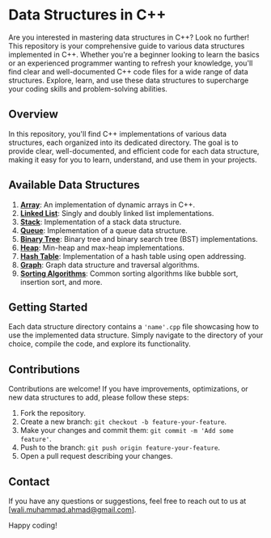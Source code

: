 # Data Structures in C++

Are you interested in mastering data structures in C++? Look no further! This repository is your comprehensive guide to various data structures implemented in C++. Whether you're a beginner looking to learn the basics or an experienced programmer wanting to refresh your knowledge, you'll find clear and well-documented C++ code files for a wide range of data structures. Explore, learn, and use these data structures to supercharge your coding skills and problem-solving abilities.

## Overview

In this repository, you'll find C++ implementations of various data structures, each organized into its dedicated directory. The goal is to provide clear, well-documented, and efficient code for each data structure, making it easy for you to learn, understand, and use them in your projects.

## Available Data Structures

1. **[Array](Array/)**: An implementation of dynamic arrays in C++.
2. **[Linked List](LinkedList/)**: Singly and doubly linked list implementations.
3. **[Stack](Stack/)**: Implementation of a stack data structure.
4. **[Queue](Queue/)**: Implementation of a queue data structure.
5. **[Binary Tree](BinaryTree/)**: Binary tree and binary search tree (BST) implementations.
6. **[Heap](Heap/)**: Min-heap and max-heap implementations.
7. **[Hash Table](HashTable/)**: Implementation of a hash table using open addressing.
8. **[Graph](Graph/)**: Graph data structure and traversal algorithms.
9. **[Sorting Algorithms](SortingAlgorithms/)**: Common sorting algorithms like bubble sort, insertion sort, and more.

## Getting Started

Each data structure directory contains a `'name'.cpp` file showcasing how to use the implemented data structure. Simply navigate to the directory of your choice, compile the code, and explore its functionality.

## Contributions

Contributions are welcome! If you have improvements, optimizations, or new data structures to add, please follow these steps:

1. Fork the repository.
2. Create a new branch: `git checkout -b feature-your-feature`.
3. Make your changes and commit them: `git commit -m 'Add some feature'`.
4. Push to the branch: `git push origin feature-your-feature`.
5. Open a pull request describing your changes.

## Contact

If you have any questions or suggestions, feel free to reach out to us at [wali.muhammad.ahmad@gmail.com].

Happy coding!
